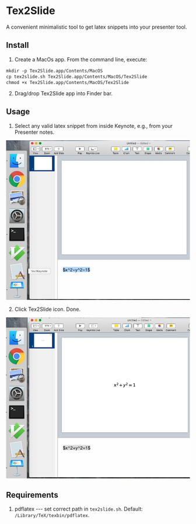 # Tex2Slide

A convenient minimalistic tool to get latex snippets into your presenter tool.

## Install

1. Create a MacOs app. From the command line, execute:

```
mkdir -p Tex2Slide.app/Contents/MacOS 
cp tex2slide.sh Tex2Slide.app/Contents/MacOS/Tex2Slide
chmod +x Tex2Slide.app/Contents/MacOS/Tex2Slide
```

2. Drag/drop Tex2Slide app into Finder bar.


## Usage

1. Select any valid latex snippet from inside Keynote, e.g., from your Presenter
notes.

![Step 1](/assets/step1.jpg?raw=true "Step 1")

2. Click Tex2Slide icon. Done.

![Step 2](/assets/step2.jpg?raw=true "Step 2")

## Requirements

1. pdflatex --- set correct path in `tex2slide.sh`. Default: `/Library/TeX/texbin/pdflatex`.
